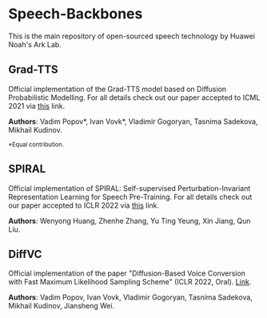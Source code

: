 # Speech-Backbones

This is the main repository of open-sourced speech technology by Huawei Noah's Ark Lab.

## Grad-TTS

Official implementation of the Grad-TTS model based on Diffusion Probabilistic Modelling. For all details check out our paper accepted to ICML 2021 via [this](https://arxiv.org/abs/2105.06337) link.

 **Authors**: Vadim Popov\*, Ivan Vovk\*, Vladimir Gogoryan, Tasnima Sadekova, Mikhail Kudinov.

 <sup>\*Equal contribution.</sup>
 
## SPIRAL
 
Official implementation of SPIRAL: Self-supervised Perturbation-Invariant Representation Learning for Speech Pre-Training. For all details check out our paper accepted to ICLR 2022 via [this](https://arxiv.org/abs/2201.10207) link.

**Authors**: Wenyong Huang, Zhenhe Zhang, Yu Ting Yeung, Xin Jiang, Qun Liu.
 
## DiffVC

Official implementation of the paper "Diffusion-Based Voice Conversion with Fast Maximum Likelihood Sampling Scheme" (ICLR 2022, Oral). [Link](https://arxiv.org/abs/2109.13821).

**Authors**: Vadim Popov, Ivan Vovk, Vladimir Gogoryan, Tasnima Sadekova, Mikhail Kudinov, Jiansheng Wei.
